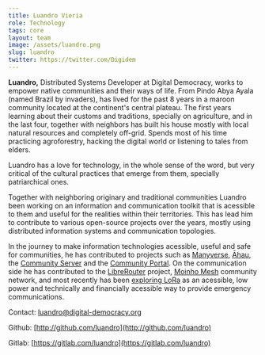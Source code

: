 ```yaml
---
title: Luandro Vieria
role: Technology
tags: core
layout: team
image: /assets/luandro.png
slug: luandro
twitter: https://twitter.com/Digidem
---
```

**Luandro,** Distributed Systems Developer at Digital Democracy, works to empower native communities and their ways of life. From Pindo Abya Ayala (named Brazil by invaders), has lived for the past 8 years in a maroon community located at the continent's central plateau. The first years learning about their customs and traditions, specially on agriculture, and in the last four, together with neighbors has built his house mostly with local natural resources and completely off-grid. Spends most of his time practicing agroforestry, hacking the digital world or listening to tales from elders.

Luandro has a love for technology, in the whole sense of the word, but very critical of the cultural practices that emerge from them, specially patriarchical ones.

Together with neighboring originary and traditional communities Luandro been working on an information and communication toolkit that is acessible to them and useful for the realities within their territories. This has lead him to contribute to various open-source projects over the years, mostly using distributed information systems and communication topologies.

In the journey to make information technologies acessible, useful and safe for communities, he has contributed to projects such as [Manyverse](https://www.manyver.se/), [Āhau](https://ahau.io/), the [Community Server](https://gitlab.com/coletivo-coolab/servidor-comunitario) and the [Community Portal](http://portal-comunitario.coolab.org/). On the communication side he has contributed to the [LibreRouter](https://librerouter.org/) project, [Moinho Mesh](https://viewer.scuttlebot.io/%25lIbjvwjLq4hBknipechzRpNLCS2YTGhiDaBHmGDRCVs%3D.sha256) community network, and most recently has been [exploring LoRa](https://viewer.scuttlebot.io/%25hMC%2FIx%2FmnDvk0KYGcvXGo%2FKt8UuegWYz6vB91RyhIKQ%3D.sha256) as an acessible, low power and technically and financially acessible way to provide emergency communications.

Contact: [luandro@digital-democracy.org](mailto:luandro@digital-democracy.org)

Github: [http://github.com/​luandro](http://github.com/luandro)

Gitlab: [https://gitlab.com/​luandro](https://gitlab.com/luandro)